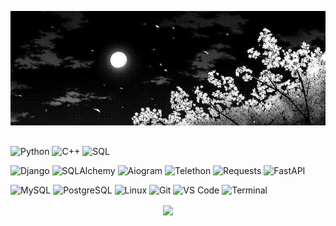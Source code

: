 ![Header](https://github.com/Ekzime/Ekzime/blob/main/assets/7ebfa6019cd7901d143aac632467e7a7.jpg)

## 
<!-- LANGUAGES -->
![Python](https://img.shields.io/badge/_-Python-black?style=for-the-badge&logo=python&labelColor=3776AB&logoColor=white)
![C++](https://img.shields.io/badge/_-C++-black?style=for-the-badge&logo=c%2B%2B&labelColor=00599C&logoColor=white)
![SQL](https://img.shields.io/badge/_-SQL-black?style=for-the-badge&logo=mysql&labelColor=4479A1&logoColor=white)

<!-- FRAMEWORKS -->
![Django](https://img.shields.io/badge/_-Django-black?style=for-the-badge&logo=django&labelColor=092E20&logoColor=white)
![SQLAlchemy](https://img.shields.io/badge/_-SQLAlchemy-black?style=for-the-badge&logo=sqlalchemy&labelColor=CA4245&logoColor=white)
![Aiogram](https://img.shields.io/badge/_-Aiogram-black?style=for-the-badge&logo=telegram&labelColor=0088cc&logoColor=white)
![Telethon](https://img.shields.io/badge/_-Telethon-black?style=for-the-badge&logo=telegram&labelColor=2CA5E0&logoColor=white)
![Requests](https://img.shields.io/badge/_-Requests-black?style=for-the-badge&logo=python&labelColor=20232A&logoColor=white)
![FastAPI](https://img.shields.io/badge/_-FastAPI-black?style=for-the-badge&logo=fastapi&labelColor=20232A&logoColor=white)

<!-- TOOLS -->
![MySQL](https://img.shields.io/badge/_-MySQL-black?style=for-the-badge&logo=mysql&labelColor=005C84&logoColor=white)
![PostgreSQL](https://img.shields.io/badge/_-PostgreSQL-black?style=for-the-badge&logo=postgresql&labelColor=20232A&logoColor=white)
![Linux](https://img.shields.io/badge/_-Linux-black?style=for-the-badge&logo=linux&labelColor=ffffff&logoColor=black)
![Git](https://img.shields.io/badge/_-Git-black?style=for-the-badge&logo=git&labelColor=F05032&logoColor=white)
![VS Code](https://img.shields.io/badge/_-VS_Code-black?style=for-the-badge&logo=visualstudiocode&labelColor=007ACC&logoColor=white)
![Terminal](https://img.shields.io/badge/_-Terminal-black?style=for-the-badge&logo=gnometerminal&labelColor=4EAA25&logoColor=white)


<p align="center">
  <img align="center" width="320" src="https://github-readme-stats.vercel.app/api/top-langs/?username=Ekzime&layout=compact&bg_color=000000&text_color=ffffff&title_color=00FFFF&border_color=ffffff&border_radius=6" />
</p>
